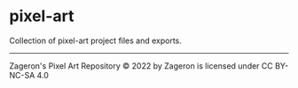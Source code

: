 # pixel-art
Collection of pixel-art project files and exports.

----

Zageron's Pixel Art Repository © 2022 by Zageron is licensed under CC BY-NC-SA 4.0 
